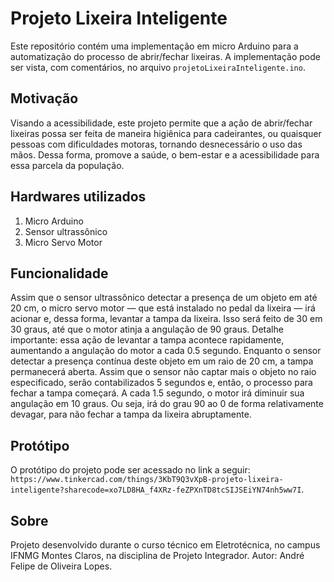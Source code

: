# Projeto Lixeira Inteligente

Este repositório contém uma implementação em micro Arduino para a automatização do processo de abrir/fechar lixeiras. A implementação pode ser vista, com comentários, no arquivo `projetoLixeiraInteligente.ino`.

## Motivação

Visando a acessibilidade, este projeto permite que a ação de abrir/fechar lixeiras possa ser feita de maneira higiênica para cadeirantes, ou quaisquer pessoas com dificuldades motoras, tornando desnecessário o uso das mãos.
Dessa forma, promove a saúde, o bem-estar e a acessibilidade para essa parcela da população.

## Hardwares utilizados

  1. Micro Arduino
  2. Sensor ultrassônico
  3. Micro Servo Motor

## Funcionalidade

Assim que o sensor ultrassônico detectar a presença de um objeto em até 20 cm, o micro servo motor — que está instalado no pedal da lixeira — irá acionar e, dessa forma, levantar a tampa da lixeira. Isso será feito de 30 em 30 graus, até que o motor atinja a angulação de 90 graus. Detalhe importante: essa ação de levantar a tampa acontece rapidamente, aumentando a angulação do motor a cada 0.5 segundo. Enquanto o sensor detectar a presença contínua deste objeto em um raio de 20 cm, a tampa permanecerá aberta. Assim que o sensor não captar mais o objeto no raio especificado, serão contabilizados 5 segundos e, então, o processo para fechar a tampa começará. A cada 1.5 segundo, o motor irá diminuir sua angulação em 10 graus. Ou seja, irá do grau 90 ao 0 de forma relativamente devagar, para não fechar a tampa da lixeira abruptamente.

## Protótipo

O protótipo do projeto pode ser acessado no link a seguir: `https://www.tinkercad.com/things/3KbT9Q3vXpB-projeto-lixeira-inteligente?sharecode=xo7LD8HA_f4XRz-feZPXnTD8tcSIJSEiYN74nh5ww7I`.

## Sobre

Projeto desenvolvido durante o curso técnico em Eletrotécnica, no campus IFNMG Montes Claros, na disciplina de Projeto Integrador.
Autor: André Felipe de Oliveira Lopes.
